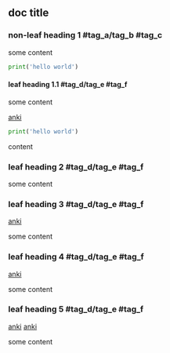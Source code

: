 ## doc title

### non-leaf heading 1 #tag_a/tag_b #tag_c

some content

```python
print('hello world')
```

#### leaf heading 1.1 #tag_d/tag_e #tag_f

some content

[anki](mdankibridge://notes/?id=1742583930452&mod=1742583944)

```python
print('hello world')
```

content

### leaf heading 2 #tag_d/tag_e #tag_f

some content

### leaf heading 3 #tag_d/tag_e #tag_f
[anki](mdankibridge://notes/?id=1742583930452&mod=)

some content

### leaf heading 4 #tag_d/tag_e #tag_f

[anki](mdankibridge://notes/?id=&mod=)

some content

### leaf heading 5 #tag_d/tag_e #tag_f

[anki](mdankibridge://notes/?id=1742583930452&mod=1742583944)
[anki](mdankibridge://notes/?id=1742583930452&mod=1742583944)

some content
